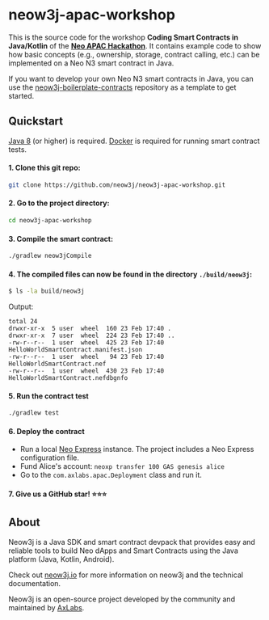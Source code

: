 # neow3j-apac-workshop

This is the source code for the workshop **Coding Smart Contracts in Java/Kotlin** of the
**[Neo APAC Hackathon](https://hackathon.neo.org/)**. It contains example code to show how basic concepts (e.g., ownership, storage,
contract calling, etc.) can be implemented on a Neo N3 smart contract in Java.

If you want to develop your own Neo N3 smart contracts in Java, you can use the
[neow3j-boilerplate-contracts](https://github.com/neow3j/neow3j-boilerplate-contracts) repository as a template to get started.

## Quickstart

[Java 8](https://adoptium.net/) (or higher) is required.
[Docker](https://www.docker.com/products/docker-desktop) is required for running smart contract tests.

#### 1. **Clone this git repo:**

```bash
git clone https://github.com/neow3j/neow3j-apac-workshop.git
```

#### 2. **Go to the project directory:**

```bash
cd neow3j-apac-workshop
```

#### 3. **Compile the smart contract:**

```bash
./gradlew neow3jCompile
```

#### 4. **The compiled files can now be found in the directory `./build/neow3j`:**

```bash
$ ls -la build/neow3j
```

Output:
```
total 24
drwxr-xr-x  5 user  wheel  160 23 Feb 17:40 .
drwxr-xr-x  7 user  wheel  224 23 Feb 17:40 ..
-rw-r--r--  1 user  wheel  425 23 Feb 17:40 HelloWorldSmartContract.manifest.json
-rw-r--r--  1 user  wheel   94 23 Feb 17:40 HelloWorldSmartContract.nef
-rw-r--r--  1 user  wheel  430 23 Feb 17:40 HelloWorldSmartContract.nefdbgnfo
```

#### 5. **Run the contract test**

```bash
./gradlew test
```

#### 6. **Deploy the contract**

- Run a local [Neo Express](https://github.com/neo-project/neo-express) instance. The project includes a Neo Express configuration file.
- Fund Alice's account: `neoxp transfer 100 GAS genesis alice`
- Go to the `com.axlabs.apac.Deployment` class and run it.

#### 7. **Give us a GitHub star! :star::star::star:**

## About

Neow3j is a Java SDK and smart contract devpack that provides easy and reliable tools to build Neo dApps and Smart Contracts using the 
Java platform (Java, Kotlin, Android).

Check out [neow3j.io](https://neow3j.io) for more information on neow3j and the technical documentation.

Neow3j is an open-source project developed by the community and maintained by [AxLabs](https://axlabs.com).
